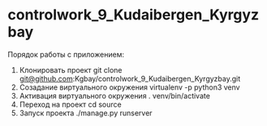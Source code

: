# controlwork_9_Kudaibergen_Kyrgyzbay
Порядок работы с приложением:
1. Клонировать проект 
   git clone git@github.com:Kgbay/controlwork_9_Kudaibergen_Kyrgyzbay.git
2. Созадание виртуального окружения 
    virtualenv -p python3 venv
3. Активация виртуального окружения 
    . venv/bin/activate
4. Переход на проект
    cd source    
5. Запуск проекта
    ./manage.py runserver
